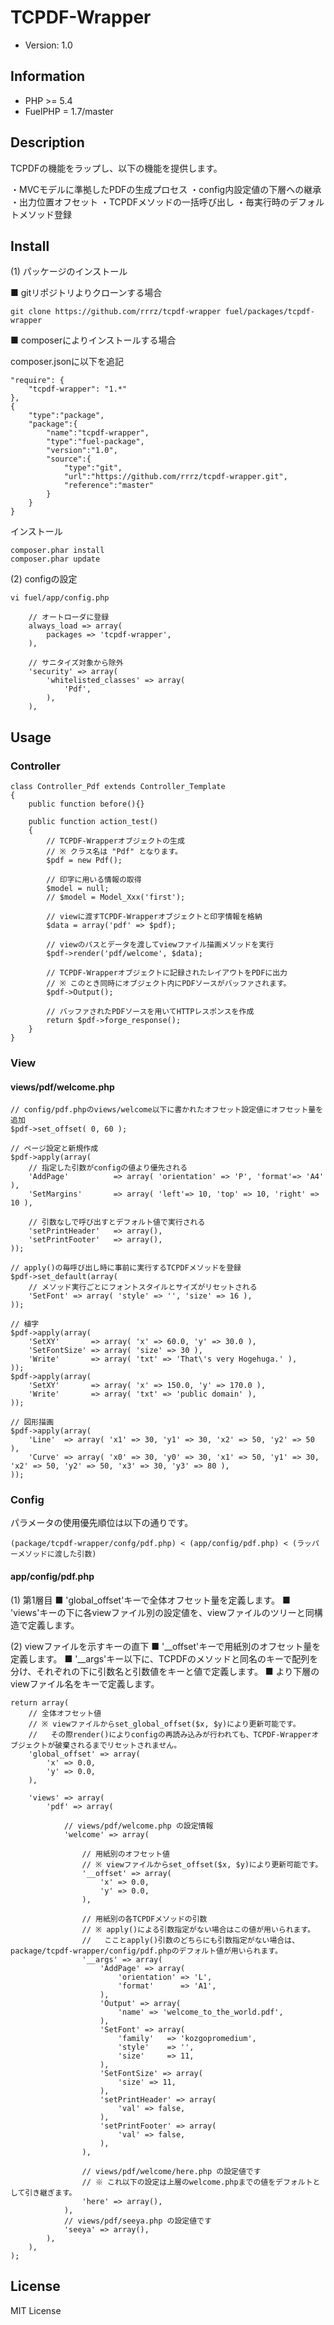 # TCPDF-Wrapper

* Version: 1.0

## Information

* PHP >= 5.4
* FuelPHP = 1.7/master

## Description

TCPDFの機能をラップし、以下の機能を提供します。

・MVCモデルに準拠したPDFの生成プロセス
・config内設定値の下層への継承 
・出力位置オフセット
・TCPDFメソッドの一括呼び出し
・毎実行時のデフォルトメソッド登録


## Install

(1) パッケージのインストール

■ gitリポジトリよりクローンする場合

	git clone https://github.com/rrrz/tcpdf-wrapper fuel/packages/tcpdf-wrapper
	
■ composerによりインストールする場合

composer.jsonに以下を追記

	"require": {
		"tcpdf-wrapper": "1.*"
	},
	{
		"type":"package",
		"package":{
			"name":"tcpdf-wrapper",
			"type":"fuel-package",
			"version":"1.0",
			"source":{
				"type":"git",
				"url":"https://github.com/rrrz/tcpdf-wrapper.git",
				"reference":"master"
			}
		}
	}

インストール

	composer.phar install
	composer.phar update

(2) configの設定

	vi fuel/app/config.php

		// オートローダに登録
		always_load => array(
			packages => 'tcpdf-wrapper',
		),
		
		// サニタイズ対象から除外
		'security' => array(
			'whitelisted_classes' => array(
				'Pdf',
			),
		),

## Usage

### Controller

	class Controller_Pdf extends Controller_Template
	{
		public function before(){}
	
		public function action_test()
		{
			// TCPDF-Wrapperオブジェクトの生成
			// ※ クラス名は "Pdf" となります。
			$pdf = new Pdf();
			
			// 印字に用いる情報の取得
			$model = null;
			// $model = Model_Xxx('first');
			
			// viewに渡すTCPDF-Wrapperオブジェクトと印字情報を格納
			$data = array('pdf' => $pdf);
			
			// viewのパスとデータを渡してviewファイル描画メソッドを実行
			$pdf->render('pdf/welcome', $data);
			
			// TCPDF-Wrapperオブジェクトに記録されたレイアウトをPDFに出力
			// ※ このとき同時にオブジェクト内にPDFソースがバッファされます。
			$pdf->Output();
			
			// バッファされたPDFソースを用いてHTTPレスポンスを作成
			return $pdf->forge_response();
		}
	}

### View

#### views/pdf/welcome.php

	// config/pdf.phpのviews/welcome以下に書かれたオフセット設定値にオフセット量を追加
	$pdf->set_offset( 0, 60 );
	
	// ページ設定と新規作成
	$pdf->apply(array(
		// 指定した引数がconfigの値より優先される
		'AddPage'          => array( 'orientation' => 'P', 'format'=> 'A4' ),
		'SetMargins'       => array( 'left'=> 10, 'top' => 10, 'right' => 10 ),
		
		// 引数なしで呼び出すとデフォルト値で実行される
		'setPrintHeader'   => array(),
		'setPrintFooter'   => array(),
	));
	
	// apply()の毎呼び出し時に事前に実行するTCPDFメソッドを登録
	$pdf->set_default(array(
		// メソッド実行ごとにフォントスタイルとサイズがリセットされる
		'SetFont' => array( 'style' => '', 'size' => 16 ),
	));
	
	// 植字
	$pdf->apply(array(
		'SetXY'       => array( 'x' => 60.0, 'y' => 30.0 ),
		'SetFontSize' => array( 'size' => 30 ),
		'Write'       => array( 'txt' => 'That\'s very Hogehuga.' ),
	));
	$pdf->apply(array(
		'SetXY'       => array( 'x' => 150.0, 'y' => 170.0 ),
		'Write'       => array( 'txt' => 'public domain' ),
	));
	
	// 図形描画
	$pdf->apply(array(
		'Line'  => array( 'x1' => 30, 'y1' => 30, 'x2' => 50, 'y2' => 50 ),
		'Curve' => array( 'x0' => 30, 'y0' => 30, 'x1' => 50, 'y1' => 30, 'x2' => 50, 'y2' => 50, 'x3' => 30, 'y3' => 80 ),
	));


	
### Config

パラメータの使用優先順位は以下の通りです。

	(package/tcpdf-wrapper/confg/pdf.php) < (app/config/pdf.php) < (ラッパーメソッドに渡した引数)

#### app/config/pdf.php

(1) 第1層目
■ 'global_offset'キーで全体オフセット量を定義します。
■ 'views'キーの下に各viewファイル別の設定値を、viewファイルのツリーと同構造で定義します。

(2) viewファイルを示すキーの直下
■ '__offset'キーで用紙別のオフセット量を定義します。
■ '__args'キー以下に、TCPDFのメソッドと同名のキーで配列を分け、それぞれの下に引数名と引数値をキーと値で定義します。
■ より下層のviewファイル名をキーで定義します。

	return array(
		// 全体オフセット値
		// ※ viewファイルからset_global_offset($x, $y)により更新可能です。
		//   その際render()によりconfigの再読み込みが行われても、TCPDF-Wrapperオブジェクトが破棄されるまでリセットされません。
		'global_offset' => array(
			'x' => 0.0,
			'y' => 0.0,
		),
	
		'views' => array(
			'pdf' => array(
			
				// views/pdf/welcome.php の設定情報
				'welcome' => array(
				
					// 用紙別のオフセット値
					// ※ viewファイルからset_offset($x, $y)により更新可能です。
					'__offset' => array(
						'x' => 0.0,
						'y' => 0.0,
					),
					
					// 用紙別の各TCPDFメソッドの引数
					// ※ apply()による引数指定がない場合はこの値が用いられます。
					//   こことapply()引数のどちらにも引数指定がない場合は、package/tcpdf-wrapper/config/pdf.phpのデフォルト値が用いられます。
					'__args' => array(
						'AddPage' => array(
							'orientation' => 'L',
							'format'      => 'A1',
						),
						'Output' => array(
							'name' => 'welcome_to_the_world.pdf',
						),
						'SetFont' => array(
							'family'   => 'kozgopromedium',
							'style'    => '',
							'size'     => 11,
						),
						'SetFontSize' => array(
							'size' => 11,
						),
						'setPrintHeader' => array(
							'val' => false,
						),
						'setPrintFooter' => array(
							'val' => false,
						),
					),
					
					// views/pdf/welcome/here.php の設定値です
					// ※ これ以下の設定は上層のwelcome.phpまでの値をデフォルトとして引き継ぎます。
					'here' => array(),
				),
				// views/pdf/seeya.php の設定値です
				'seeya' => array(),
			),
		),
	);



## License

MIT License


